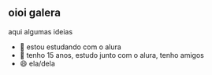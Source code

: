 ## oioi galera


aqui algumas ideias

- 🔭 estou estudando com o alura
- 💬 tenho 15 anos, estudo junto com o alura, tenho amigos
- 😄 ela/dela


